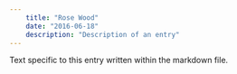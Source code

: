 ```yaml
---
    title: "Rose Wood"
    date: "2016-06-18"
    description: "Description of an entry"
---
```


Text specific to this entry written within the markdown file.